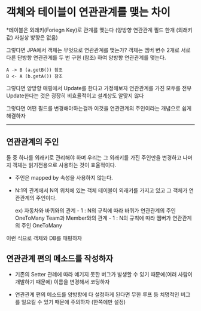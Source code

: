 # 객체와 테이블이 연관관계를 맺는 차이

*테이블은 외래키(Foriegn Key)로 관계를 맺는다
(양방향 연관관계 필드 한개 (외래키 값) 사실상 방향은 없음)


그렇다면 JPA에서 객체는 무엇으로 연관관계를 맺는가?
객체는 멤버 변수 2개로 서로 다른 단방향 연관관계를 두 번 구현 (참조) 하여 양방향 연관관계를 맺는다.
```
A -> B (a.getB()) 참조
B <- A (b.getA()) 참조
```

그렇다면  양방향 매핑에서 Update를 한다고 가정해보자
연관관계를 가진 모두를 전부 Update한다는 것은 굉장히 비효율적이고 설계상도 알맞지 않다

그렇다면 어떤 필드를 변경해야하는걸까 이것을 연관관계의 주인이라는 개념으로 쉽게 해결하자

---


## 연관관계의 주인

둘 중 하나를 외래키로 관리해야 하며 우리는 그 외래키를 가진 주인만을 변경하고
나머지 객체는 읽기전용으로 사용하는 것이 효율적이다.

- 주인은 mapped by 속성을 사용하지 않는다.
- N:1의 관계에서 N의 위치에 있는 객체 테이블이 외래키를 가지고 있고 그 객체가 연관관계의 주인이다.

	ex) 자동차와 바퀴와의 관계 - 1 : N의 규칙에 따라 바퀴가 연관관계의 주인 OneToMany
	   Team과 Member와의 관계 - 1 : N의 규칙에 따라 멤버가 연관관계의 주인 OneToMany

이런 식으로 객체와 DB를 매핑하자

## 연관관계 편의 메소드를 작성하자

- 기존의 Setter 관례에 따라 예기지 못한 버그가 발생할 수 있기 때문에(여러 사람이 개발하기 때문에)
  이름을 변경해서 코딩하자

- 연관관계 편의 메소드를 양방향에 다 설정하게 된다면 무한 루프 등 치명적인 버그를 일으킬 수 있기 때문에 주의하자 (한쪽에만 설정)


